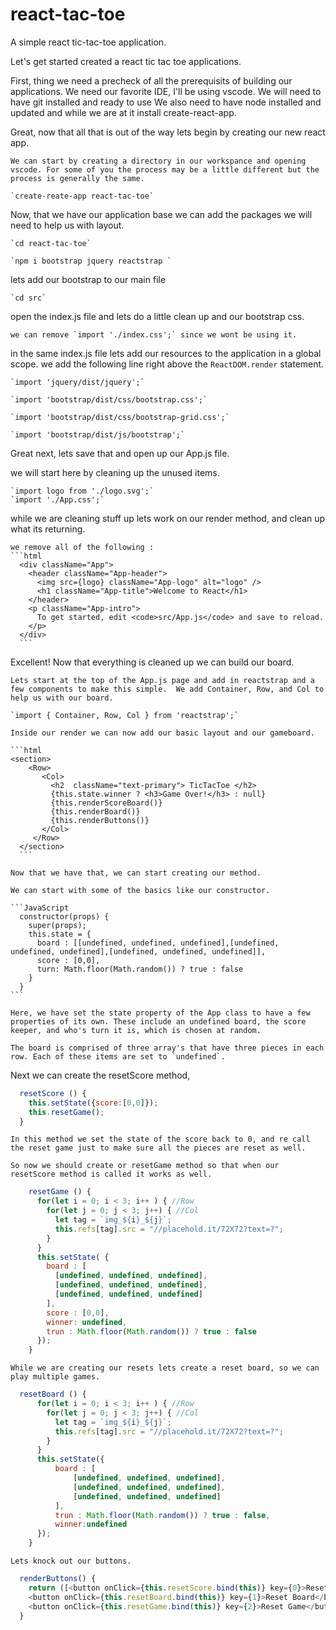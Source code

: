 # react-tac-toe
A simple react tic-tac-toe application.

Let's get started created a react tic tac toe applications.


First, thing we need a precheck of all the prerequisits of building our applications. 
  We need our favorite IDE, I'll be using vscode. 
  We will need to have git installed and ready to use
  We also need to have node installed and updated and while we are at it install create-react-app.
  
  Great, now that all that is out of the way lets begin by creating our new react app.
  
    We can start by creating a directory in our workspance and opening vscode. For some of you the process may be a little different but the process is generally the same. 
    
    `create-reate-app react-tac-toe`

Now, that we have our application base we can add the packages we will need to help us with layout. 

    `cd react-tac-toe`
    
    `npm i bootstrap jquery reactstrap `
    
 lets add our bootstrap to our main file
 
    `cd src`
    
 open the index.js file and lets do a little clean up and our bootstrap css.
    
    we can remove `import './index.css';` since we wont be using it.
 
 in the same index.js file lets add our resources to the application in a global scope. we add the following line right above the `ReactDOM.render`  statement.
    
    `import 'jquery/dist/jquery';`

    `import 'bootstrap/dist/css/bootstrap.css';`

    `import 'bootstrap/dist/css/bootstrap-grid.css';`

    `import 'bootstrap/dist/js/bootstrap';`

Great next, lets save that and open up our App.js file.

  we will start here by cleaning up the unused items.
    
    `import logo from './logo.svg';`
    `import './App.css';`

  while we are cleaning stuff up lets work on our render method, and clean up what its returning.
  
    we remove all of the following :
    ```html
      <div className="App">
        <header className="App-header">
          <img src={logo} className="App-logo" alt="logo" />
          <h1 className="App-title">Welcome to React</h1>
        </header>
        <p className="App-intro">
          To get started, edit <code>src/App.js</code> and save to reload.
        </p>
      </div>
      ```

Excellent! Now that everything is cleaned up we can build our board.

    Lets start at the top of the App.js page and add in reactstrap and a few components to make this simple.  We add Container, Row, and Col to help us with our board.
        
    `import { Container, Row, Col } from 'reactstrap';`
    
    Inside our render we can now add our basic layout and our gameboard.
    
    ```html
    <section>
        <Row>
           <Col>
             <h2  className="text-primary"> TicTacToe </h2>
             {this.state.winner ? <h3>Game Over!</h3> : null}
             {this.renderScoreBoard()}
             {this.renderBoard()}
             {this.renderButtons()}
           </Col>
         </Row>
      </section>
      ```

    Now that we have that, we can start creating our method.
    
    We can start with some of the basics like our constructor.
    
    ```JavaScript
      constructor(props) {
        super(props);
        this.state = {
          board : [[undefined, undefined, undefined],[undefined, undefined, undefined],[undefined, undefined, undefined]],
          score : [0,0],
          turn: Math.floor(Math.random()) ? true : false
        }
      }
    ```
    
    Here, we have set the state property of the App class to have a few properties of its own. These include an undefined board, the score keeper, and who's turn it is, which is chosen at random.
    
    The board is comprised of three array's that have three pieces in each row. Each of these items are set to `undefined`.

  Next we can create the resetScore method,
  
  ```JavaScript
    resetScore () {
      this.setState({score:[0,0]});
      this.resetGame();
    }
  ```
    In this method we set the state of the score back to 0, and re call the reset game just to make sure all the pieces are reset as well.
    
    So now we should create or resetGame method so that when our resetScore method is called it works as well.
    
```JavaScript
    resetGame () {        
      for(let i = 0; i < 3; i++ ) { //Row
        for(let j = 0; j < 3; j++) { //Col
          let tag = `img_${i}_${j}`;
          this.refs[tag].src = "//placehold.it/72X72?text=?";                
        }
      }
      this.setState( { 
        board : [
          [undefined, undefined, undefined],
          [undefined, undefined, undefined],
          [undefined, undefined, undefined]
        ], 
        score : [0,0],
        winner: undefined,
        trun : Math.floor(Math.random()) ? true : false 
      });
    }
```

    While we are creating our resets lets create a reset board, so we can play multiple games.
    
```JavaScript
  resetBoard () {
      for(let i = 0; i < 3; i++ ) { //Row
        for(let j = 0; j < 3; j++) { //Col
          let tag = `img_${i}_${j}`;
          this.refs[tag].src = "//placehold.it/72X72?text=?";                
        }
      }
      this.setState({ 
          board : [
              [undefined, undefined, undefined],
              [undefined, undefined, undefined],
              [undefined, undefined, undefined]
          ],
          trun : Math.floor(Math.random()) ? true : false,
          winner:undefined
      });
    }
```
    Lets knock out our buttons.
    
```JavaScript
  renderButtons() {
    return ([<button onClick={this.resetScore.bind(this)} key={0}>Reset Score</button>,
    <button onClick={this.resetBoard.bind(this)} key={1}>Reset Board</button>,
    <button onClick={this.resetGame.bind(this)} key={2}>Reset Game</button>])
  }
```

```
